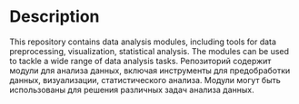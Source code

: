 # Description
This repository contains data analysis modules, including tools for data preprocessing, visualization, statistical analysis. The modules can be used to tackle a wide range of data analysis tasks.
Репозиторий содержит модули для анализа данных, включая инструменты для предобработки данных, визуализации, статистического анализа. Модули могут быть использованы для решения различных задач анализа данных.
